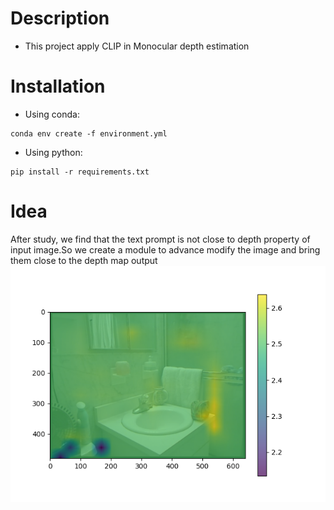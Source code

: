 # Description
- This project apply CLIP in Monocular depth estimation
# Installation
- Using conda:<br>
```
conda env create -f environment.yml
```
- Using python:<br>
```
pip install -r requirements.txt
```
# Idea
After study, we find that the text prompt is not close to depth property of input image.So we create a module to advance modify the image and bring them close to the depth map output
![affect of promt to image](https://github.com/TranMinhThang123/RefineDepthCLIP/blob/develop/vis_res/heatmap.png)
